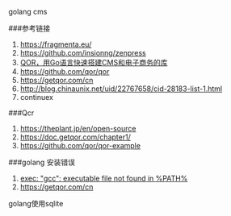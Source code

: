 golang  cms







###参考链接

1.  https://fragmenta.eu/
2.  https://github.com/insionng/zenpress
3.  [QOR，用Go语言快速搭建CMS和电子商务的库](http://www.jianshu.com/p/31c96b929e4d)
4.  https://github.com/qor/qor
5.  https://getqor.com/cn
6.  http://blog.chinaunix.net/uid/22767658/cid-28183-list-1.html
7.  continuex  



###Qcr 

1.  https://theplant.jp/en/open-source
2.  https://doc.getqor.com/chapter1/
3.  https://github.com/qor/qor-example





###golang  安装错误

1. [exec: "gcc": executable file not found in %PATH%](https://studygolang.com/articles/4520)
2. https://getqor.com/cn

  golang使用sqlite				